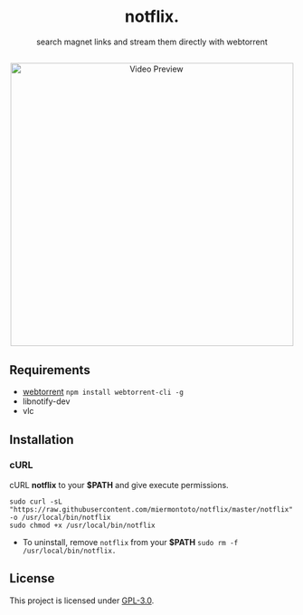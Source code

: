 <h1 align="center">notflix.</h1>
<p align="center">search magnet links and stream them directly with webtorrent</p>

##
<p align="center">
<img src="./preview.gif" alt="Video Preview" width="500px">
</p>

## Requirements

* [webtorrent](https://webtorrent.io/) `npm install webtorrent-cli -g`
* libnotify-dev
* vlc

## Installation

### cURL
cURL **notflix** to your **$PATH** and give execute permissions.

```
sudo curl -sL "https://raw.githubusercontent.com/miermontoto/notflix/master/notflix" -o /usr/local/bin/notflix
sudo chmod +x /usr/local/bin/notflix
```
- To uninstall, remove `notflix` from your **$PATH**  `sudo rm -f /usr/local/bin/notflix.`

## License
This project is licensed under [GPL-3.0](https://raw.githubusercontent.com/Illumina/licenses/master/gpl-3.0.txt).

